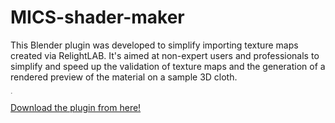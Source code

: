 # MICS-shader-maker
This Blender plugin was developed to simplify importing texture maps created via RelightLAB.
It's aimed at non-expert users and professionals to simplify and speed up the validation of texture maps and the generation of a rendered preview of the material on a sample 3D cloth.


<img src="https://github.com/user-attachments/assets/fe67d33f-a5f2-4f2a-b1b5-a6220deadd2f" alt="install plugin" width="004" height="">

[Download the plugin from here!](https://github.com/rikkarlo/MICS-shader-maker/releases/download/1.6.0/MICS_6correct.nodes.location.zip)
